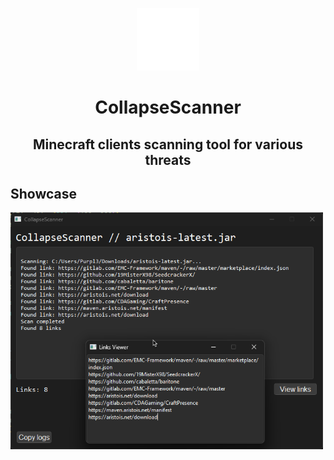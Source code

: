 <p align=center><img src="image/README/1718297346663.png" width=100></p>

<h1 align=center>CollapseScanner</h1>

<h2 align=center>Minecraft clients scanning tool for various threats</h2>

## Showcase

<img src="image/README/1718296994781.png" width=500>